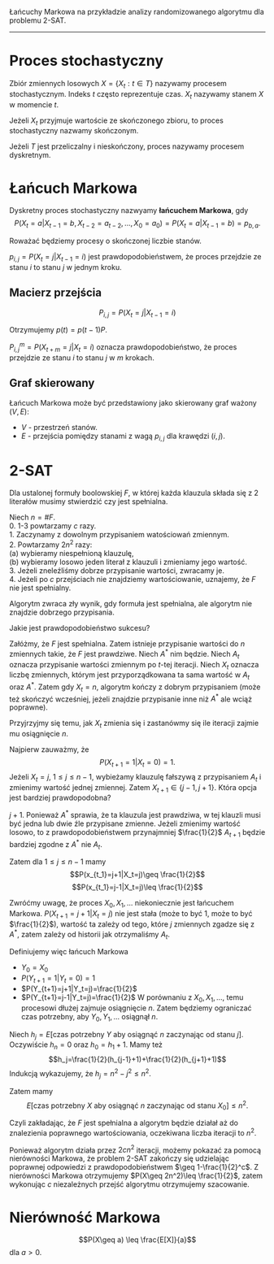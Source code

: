 Łańcuchy Markowa na przykładzie analizy randomizowanego algorytmu dla
problemu 2-SAT.

---

# Proces stochastyczny
Zbiór zmiennych losowych $X=\{X_t: t\in T\}$ nazywamy procesem stochastycznym. Indeks $t$ często reprezentuje czas. $X_t$ nazywamy stanem $X$ w momencie $t$.

Jeżeli $X_t$ przyjmuje wartoście ze skończonego zbioru, to proces stochastyczny nazwamy skończonym.

Jeżeli $T$ jest przeliczalny i nieskończony, proces nazywamy procesem dyskretnym.

# Łańcuch Markowa
Dyskretny proces stochastyczny nazwyamy **łańcuchem Markowa**, gdy 
$$P(X_t=a|X_{t-1}=b,X_{t-2}=a_{t-2},...,X_0=a_0)=P(X_t=a|X_{t-1}=b)=p_{b,a}.$$

Roważać będziemy procesy o skończonej liczbie stanów.

$p_{i,j}=P(X_t=j|X_{t-1}=i)$ jest prawdopodobieństwem, że proces przejdzie ze stanu $i$ to stanu $j$ w jednym kroku.

## Macierz przejścia
$$P_{i,j}=P(X_t=j|X_{t-1}=i)$$

Otrzymujemy $p(t)=p(t-1)P$.

$P^m_{i,j}=P(X_{t+m}=j|X_t=i)$ oznacza prawdopodobieństwo, że proces przejdzie ze stanu $i$ to stanu $j$ w $m$ krokach.

## Graf skierowany
Łańcuch Markowa może być przedstawiony jako skierowany graf ważony $(V,E)$:
* $V$ - przestrzeń stanów.
* $E$ - przejścia pomiędzy stanami z wagą $p_{i,j}$ dla krawędzi $(i,j)$.

# 2-SAT
Dla ustalonej formuły boolowskiej $F$, w której każda klauzula składa się z $2$ literałów musimy stwierdzić czy jest spełnialna.

Niech $n=\#F$.
<br /> 0. 1-3 powtarzamy $c$ razy.
<br/> 1. Zaczynamy z dowolnym przypisaniem watościowań zmiennym.
<br /> 2. Powtarzamy $2n^2$ razy:
<br /> (a) wybieramy niespełnioną klauzulę,
<br /> (b) wybieramy losowo jeden literał z klauzuli i zmieniamy jego wartość.
<br /> 3. Jeżeli zneleźliśmy dobrze przypisanie wartości, zwracamy je.
<br /> 4. Jeżeli po $c$ przejściach nie znajdziemy wartościowanie, uznajemy, że $F$ nie jest spełnialny.

Algorytm zwraca zły wynik, gdy formuła jest spełnialna, ale algorytm nie znajdzie dobrzego przypisania.

Jakie jest prawdopodobieństwo sukcesu?

Załóżmy, że $F$ jest spełnialna. Zatem istnieje przypisanie wartości do $n$ zmiennych takie, że $F$ jest prawdziwe. Niech $A^*$ nim będzie. Niech $A_t$ oznacza przypisanie wartości zmiennym po $t$-tej iteracji. Niech $X_t$ oznacza liczbę zmiennych, którym jest przyporządkowana ta sama wartość w $A_t$ oraz $A^*$. Zatem gdy $X_t=n$, algorytm kończy z dobrym przypisaniem (może też skończyć wcześniej, jeżeli znajdzie przypisanie inne niż $A^*$ ale wciąż poprawne).

Przyjrzyjmy się temu, jak $X_t$ zmienia się i zastanówmy się ile iteracji zajmie mu osiągnięcie $n$.

Najpierw zauważmy, że
$$P(X_{t+1}=1|X_t=0)=1.$$
Jeżeli $X_t=j$, $1\leq j \leq n-1$, wybieżamy klauzulę fałszywą z przypisaniem $A_t$ i zmienimy wartość jednej zmiennej. Zatem $X_{t+1}\in \{ j-1,j+1\}$. Która opcja jest bardziej prawdopodobna?

$j+1$. Ponieważ $A^*$ sprawia, że ta klauzula jest prawdziwa, w tej klauzli musi być jedna lub dwie źle przypisane zmienne. Jeżeli zmienimy wartość losowo, to z prawdopodobieństwem przynajmniej $\frac{1}{2}$ $A_{t+1}$ będzie bardziej zgodne z $A^*$ nie $A_t$.

Zatem dla $1\leq j \leq n-1$ mamy
$$P(x_{t_1}=j+1|X_t=j)\geq \frac{1}{2}$$
$$P(x_{t_1}=j-1|X_t=j)\leq \frac{1}{2}$$

Zwróćmy uwagę, że proces $X_0,X_1,...$ niekoniecznie jest łańcuchem Markowa.
$P(X_{t+1}=j+1|X_t=j)$ nie jest stała (może to być $1$, może to być $\frac{1}{2}$), wartość ta zależy od tego, które $j$ zmiennych zgadze się z $A^*$, zatem zależy od historii jak otrzymaliśmy $A_t$.

Definiujemy więc łańcuch Markowa
* $Y_0=X_0$
* $P(Y_{t+1}=1|Y_t=0)=1$
* $P(Y_{t+1}=j+1|Y_t=j)=\frac{1}{2}$
* $P(Y_{t+1}=j-1|Y_t=j)=\frac{1}{2}$
W porównaniu z $X_0,X_1,...$, temu procesowi dłużej zajmuje osiągnięcie $n$. Zatem będziemy ograniczać czas potrzebny, aby $Y_0,Y_1,...$ osiągnął $n$.

Niech $h_j=E[\text{czas potrzebny } Y \text{ aby osiągnąć } n \text{ zaczynając od stanu } j]$.
Oczywiście $h_n=0$ oraz $h_0=h_1+1$. Mamy też 
$$h_j=\frac{1}{2}(h_{j-1}+1)+\frac{1}{2}(h_{j+1}+1)$$
Indukcją wykazujemy, że $h_j=n^2-j^2\leq n^2$.

Zatem mamy
$$E[\text{czas potrzebny } X \text{ aby osiągnąć } n \text{ zaczynając od stanu } X_0]\leq n^2.$$

Czyli zakładając, że $F$ jest spełnialna a algorytm będzie działał aż do znalezienia poprawnego wartościowania, oczekiwana liczba iteracji to $n^2$.

Ponieważ algorytm działa przez $2cn^2$ iteracji, możemy pokazać za pomocą nierówności Markowa, że problem 2-SAT zakończy się udzielając poprawnej odpowiedzi z prawdopodobieństwem $\geq 1-\frac{1}{2}^c$. Z nierówności Markowa otrzymujemy $P(X\geq 2n^2)\leq \frac{1}{2}$, zatem wykonując $c$ niezależnych przejść algorytmu otrzymujemy szacowanie.

# Nierówność Markowa
$$P(X\geq a) \leq \frac{E[X]}{a}$$
dla $a>0$.
